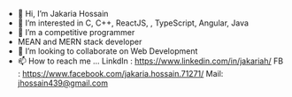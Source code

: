 - 👋 Hi, I’m Jakaria Hossain
- 👀 I’m interested in C, C++, ReactJS, , TypeScript, Angular, Java
- 🌱 I’m a competitive programmer
- MEAN and MERN stack developer
- 💞️ I’m looking to collaborate on Web Development
- 📫 How to reach me ...
LinkdIn : https://www.linkedin.com/in/jakariah/
FB : https://www.facebook.com/jakaria.hossain.71271/
Mail: jhossain439@gmail.com

<!---
jakaria98/jakaria98 is a ✨ special ✨ repository because its `README.md` (this file) appears on your GitHub profile.
You can click the Preview link to take a look at your changes.
--->
